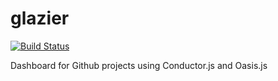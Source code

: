 glazier
=======
[![Build Status](https://travis-ci.org/yapplabs/glazier.png?branch=master)](https://travis-ci.org/yapplabs/glazier)

Dashboard for Github projects using Conductor.js and Oasis.js
